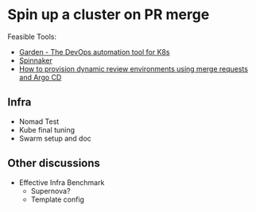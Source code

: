 # Spin up a cluster on PR merge

Feasible Tools:

* [Garden - The DevOps automation tool for K8s](https://garden.io/ "Garden - The DevOps automation tool for K8s")
* [Spinnaker](https://spinnaker.io/ "Spinnaker")
* [How to provision dynamic review environments using merge requests and Argo CD](https://about.gitlab.com/blog/2022/08/02/how-to-provision-reviewops/ "How to provision dynamic review environments using merge requests and Argo CD")

## Infra

* Nomad Test
* Kube final tuning
* Swarm setup and doc

## Other discussions

* Effective Infra Benchmark
  * Supernova?
  * Template config
